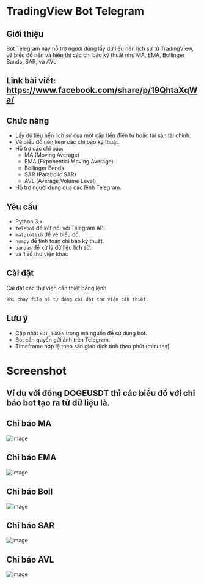 # TradingView Bot Telegram

## Giới thiệu
Bot Telegram này hỗ trợ người dùng lấy dữ liệu nến lịch sử từ TradingView, vẽ biểu đồ nến và hiển thị các chỉ báo kỹ thuật như MA, EMA, Bollinger Bands, SAR, và AVL. 

## Link bài viết: https://www.facebook.com/share/p/19QhtaXqWa/

## Chức năng
- Lấy dữ liệu nến lịch sử của một cặp tiền điện tử hoặc tài sản tài chính.
- Vẽ biểu đồ nến kèm các chỉ báo kỹ thuật.
- Hỗ trợ các chỉ báo:
  - MA (Moving Average)
  - EMA (Exponential Moving Average)
  - Bollinger Bands
  - SAR (Parabolic SAR)
  - AVL (Average Volume Level)
- Hỗ trợ người dùng qua các lệnh Telegram.

## Yêu cầu
- Python 3.x
- `telebot` để kết nối với Telegram API.
- `matplotlib` để vẽ biểu đồ.
- `numpy` để tính toán chỉ báo kỹ thuật.
- `pandas` để xử lý dữ liệu lịch sử.
- và 1 số thư viện khác

## Cài đặt
Cài đặt các thư viện cần thiết bằng lệnh.

```sh
khi chạy file sẽ tự động cài đặt thư viện cần thiết. 
```

## Lưu ý
- Cập nhật `BOT_TOKEN` trong mã nguồn để sử dụng bot.
- Bot cần quyền gửi ảnh trên Telegram.
- Timeframe hợp lệ theo sàn giao dịch tính theo phút (minutes)

# Screenshot 

## Ví dụ với đồng DOGEUSDT thì các biểu đồ với chỉ báo bot tạo ra từ dữ liệu là.

## Chỉ báo MA
![image](https://github.com/user-attachments/assets/d58a4f81-8ec6-497e-8452-40fea0edbd1e)

## Chỉ báo EMA
![image](https://github.com/user-attachments/assets/bb8ca346-e90e-472c-9e5d-6a9ebfbfdfd0)

## Chỉ báo Boll
![image](https://github.com/user-attachments/assets/397f53a1-b850-45ee-86b1-08d8d0374c6f)

## Chỉ báo SAR
![image](https://github.com/user-attachments/assets/834992c8-6e8f-4da3-ba70-b4d97fa4e375)

## Chỉ báo AVL
![image](https://github.com/user-attachments/assets/b78c87aa-8844-4d75-aba5-3265690cad43)








